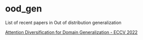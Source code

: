 # ood_gen
List of recent papers in Out of distribution generalization

[Attention Diversification for Domain Generalization - ECCV 2022](https://arxiv.org/abs/2210.04206v1)

